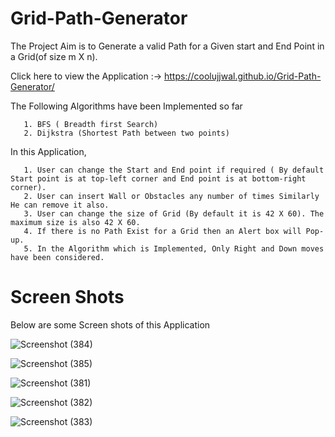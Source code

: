 # Grid-Path-Generator

The Project Aim is to Generate a valid Path for a Given start and End Point in a Grid(of size m X n).

Click here to view the Application :->   https://coolujjwal.github.io/Grid-Path-Generator/

The Following Algorithms have been Implemented so far
      
       1. BFS ( Breadth first Search)
       2. Dijkstra (Shortest Path between two points)

In this Application,

       1. User can change the Start and End point if required ( By default Start point is at top-left corner and End point is at bottom-right corner).
       2. User can insert Wall or Obstacles any number of times Similarly He can remove it also.
       3. User can change the size of Grid (By default it is 42 X 60). The maximum size is also 42 X 60.
       4. If there is no Path Exist for a Grid then an Alert box will Pop-up.
       5. In the Algorithm which is Implemented, Only Right and Down moves have been considered.
       
# Screen Shots

Below are some Screen shots of this Application

![Screenshot (384)](https://user-images.githubusercontent.com/64123376/103878640-b5fa6a00-50fc-11eb-80c5-f88bf920f4f2.png)

![Screenshot (385)](https://user-images.githubusercontent.com/64123376/103878595-a7ac4e00-50fc-11eb-97cc-d6d574d60ef5.png)

![Screenshot (381)](https://user-images.githubusercontent.com/64123376/103878704-cc082a80-50fc-11eb-8604-272048846f41.png)

![Screenshot (382)](https://user-images.githubusercontent.com/64123376/103878738-d75b5600-50fc-11eb-906a-d4503f3850c6.png)

![Screenshot (383)](https://user-images.githubusercontent.com/64123376/103878772-e215eb00-50fc-11eb-88ff-d78e4c3ea2a0.png)
